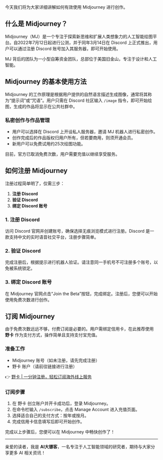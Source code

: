 今天我们将为大家详细讲解如何有效使用 Midjourney 进行创作。

## 什么是 Midjourney？

Midjourney（MJ）是一个专注于探索新思维和扩展人类想象力的人工智能绘图平台。自2022年7月12日起进行公测，并于同年3月14日在 Discord 上正式推出，用户可以通过注册 Discord 账号加入其服务器，即可开始使用。

MJ 背后的团队为一小型自筹资金团队，总部位于美国旧金山，专注于设计和人工智能。

## Midjourney 的基本使用方法

Midjourney 的工作原理是根据用户提供的自然语言描述生成图像，通常将其称为“提示词”或“咒语”。用户只需在 Discord 社区输入 `/image` 指令，即可开始绘图，生成的作品将显示在公共社群中。

### 私密创作与作品管理

- 用户可以选择在 Discord 上开设私人服务器，邀请 MJ 机器人进行私密创作。
- 创作完成后的作品版权归用户所有，但若要商用，则须开通会员。
- 新用户可以免费试用约25次绘图功能。

目前，官方已取消免费次数，用户需要充值以继续享受服务。

## 如何注册 Midjourney

注册过程简单明了，仅需三步：

1. **注册 Discord**
2. **验证 Discord**
3. **绑定 Discord 账号**

### 1. 注册 Discord

访问 Discord 官网并创建账号，确保选择无痕浏览模式进行注册。Discord 是一款支持中文的实时语音社交平台，注册步骤简单。

### 2. 验证 Discord

完成注册后，根据提示进行机器人验证。请注意同一手机号不可注册多个账号，以免被系统锁定。

### 3. 绑定 Discord 账号

在 Midjourney 官网点击“Join the Beta”按钮，完成绑定。注册后，您便可以开始使用免费次数进行创作。

## 订阅 Midjourney

由于免费次数远远不够，付费订阅是必要的。用户需绑定信用卡，在此推荐使用 **野卡** 作为支付方式，操作简单且支持支付宝充值。

### 准备工作

- Midjourney 账号（如未注册，请先完成注册）
- 野卡 账户（请前往链接进行注册）

👉 [野卡 | 一分钟注册，轻松订阅海外线上服务](https://bit.ly/bewildcard)

### 订阅步骤

1. 在 野卡 创立账户并开卡成功后，登录 Midjourney。
2. 在命令栏输入 `/subscribe`，点击 Manage Account 进入充值页面。
3. 选择适合自己的支付方式：按年或按月。
4. 完成信用卡信息填写后即可开始创作。

完成以上步骤后，您便可以在 Midjourney 中畅快创作了！

---

亲爱的读者，我是 **AI大镖客**，一名专注于人工智能领域的研究者，期待与大家分享更多 AI 相关资讯！